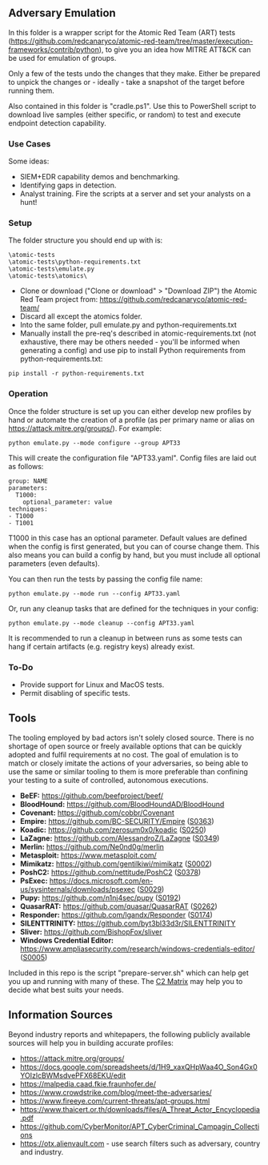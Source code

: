 ## Adversary Emulation

In this folder is a wrapper script for the Atomic Red Team (ART) tests (https://github.com/redcanaryco/atomic-red-team/tree/master/execution-frameworks/contrib/python), to give you an idea how MITRE ATT&CK can be used for emulation of groups.  

Only a few of the tests undo the changes that they make. Either be prepared to unpick the changes or - ideally - take a snapshot of the target before running them.  

Also contained in this folder is "cradle.ps1". Use this to PowerShell script to download live samples (either specific, or random) to test and execute endpoint detection capability.

### Use Cases
Some ideas:
- SIEM+EDR capability demos and benchmarking.  
- Identifying gaps in detection.  
- Analyst training. Fire the scripts at a server and set your analysts on a hunt!  

### Setup
The folder structure you should end up with is:
```
\atomic-tests
\atomic-tests\python-requirements.txt
\atomic-tests\emulate.py
\atomic-tests\atomics\
```

- Clone or download ("Clone or download" > "Download ZIP") the Atomic Red Team project from: https://github.com/redcanaryco/atomic-red-team/  
- Discard all except the atomics folder.  
- Into the same folder, pull emulate.py and python-requirements.txt
- Manually install the pre-req's described in atomic-requirements.txt (not exhaustive, there may be others needed - you'll be informed when generating a config) and use pip to install Python requirements from python-requirements.txt:
```
pip install -r python-requirements.txt
```

### Operation
Once the folder structure is set up you can either develop new profiles by hand or automate the creation of a profile (as per primary name or alias on https://attack.mitre.org/groups/). For example:
```
python emulate.py --mode configure --group APT33
```
This will create the configuration file "APT33.yaml". Config files are laid out as follows:
```
group: NAME
parameters:
  T1000:
    optional_parameter: value
techniques:
- T1000
- T1001
```
T1000 in this case has an optional parameter. Default values are defined when the config is first generated, but you can of course change them. This also means you can build a config by hand, but you must include all optional parameters (even defaults).  

You can then run the tests by passing the config file name:
```
python emulate.py --mode run --config APT33.yaml
```
Or, run any cleanup tasks that are defined for the techniques in your config:
```
python emulate.py --mode cleanup --config APT33.yaml
```
It is recommended to run a cleanup in between runs as some tests can hang if certain artifacts (e.g. registry keys) already exist.
### To-Do
- Provide support for Linux and MacOS tests.  
- Permit disabling of specific tests.  

## Tools
The tooling employed by bad actors isn't solely closed source. There is no shortage of open source or freely available options that can be quickly adopted and fulfil requirements at no cost. The goal of emulation is to match or closely imitate the actions of your adversaries, so being able to use the same or similar tooling to them is more preferable than confining your testing to a suite of controlled, autonomous executions.
- **BeEF:** https://github.com/beefproject/beef/  
- **BloodHound:** https://github.com/BloodHoundAD/BloodHound  
- **Covenant:** https://github.com/cobbr/Covenant  
- **Empire:** https://github.com/BC-SECURITY/Empire ([S0363](https://attack.mitre.org/software/S0363/))  
- **Koadic:** https://github.com/zerosum0x0/koadic ([S0250](https://attack.mitre.org/software/S0250/))  
- **LaZagne:** https://github.com/AlessandroZ/LaZagne ([S0349](https://attack.mitre.org/software/S0349/))  
- **Merlin:** https://github.com/Ne0nd0g/merlin  
- **Metasploit:** https://www.metasploit.com/  
- **Mimikatz:** https://github.com/gentilkiwi/mimikatz ([S0002](https://attack.mitre.org/software/S0002/))  
- **PoshC2:** https://github.com/nettitude/PoshC2 ([S0378](https://attack.mitre.org/software/S0378/))  
- **PsExec:** https://docs.microsoft.com/en-us/sysinternals/downloads/psexec ([S0029](https://attack.mitre.org/software/S0029/))  
- **Pupy:** https://github.com/n1nj4sec/pupy ([S0192](https://attack.mitre.org/software/S0192/))  
- **QuasarRAT:** https://github.com/quasar/QuasarRAT ([S0262](https://attack.mitre.org/software/S0262/))  
- **Responder:** https://github.com/lgandx/Responder ([S0174](https://attack.mitre.org/software/S0174/))  
- **SILENTTRINITY:** https://github.com/byt3bl33d3r/SILENTTRINITY  
- **Sliver:** https://github.com/BishopFox/sliver  
- **Windows Credential Editor:** https://www.ampliasecurity.com/research/windows-credentials-editor/ ([S0005](https://attack.mitre.org/software/S0005/))  

Included in this repo is the script "prepare-server.sh" which can help get you up and running with many of these. The [C2 Matrix](https://www.thec2matrix.com/) may help you to decide what best suits your needs.

## Information Sources
Beyond industry reports and whitepapers, the following publicly available sources will help you in building accurate profiles:
- https://attack.mitre.org/groups/  
- https://docs.google.com/spreadsheets/d/1H9_xaxQHpWaa4O_Son4Gx0YOIzlcBWMsdvePFX68EKU/edit  
- https://malpedia.caad.fkie.fraunhofer.de/  
- https://www.crowdstrike.com/blog/meet-the-adversaries/  
- https://www.fireeye.com/current-threats/apt-groups.html  
- https://www.thaicert.or.th/downloads/files/A_Threat_Actor_Encyclopedia.pdf  
- https://github.com/CyberMonitor/APT_CyberCriminal_Campagin_Collections  
- https://otx.alienvault.com - use search filters such as adversary, country and industry.  